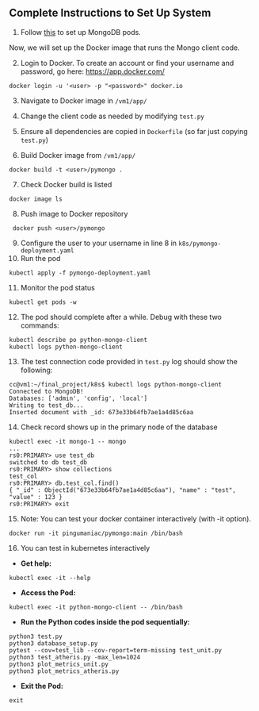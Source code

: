 ## Complete Instructions to Set Up System

1. Follow [this](k8s/README.md) to set up MongoDB pods.

Now, we will set up the Docker image that runs the Mongo client code.

2. Login to Docker. To create an account or find your username and password, go here: https://app.docker.com/
```
docker login -u '<user> -p "<password>" docker.io
```
3. Navigate to Docker image in `/vm1/app/`

4. Change the client code as needed by modifying `test.py`
5. Ensure all dependencies are copied in `Dockerfile` (so far just copying `test.py`)
5. Build Docker image from `/vm1/app/`
```
docker build -t <user>/pymongo .
```
7. Check Docker build is listed
```
docker image ls
```
8. Push image to Docker repository
```
 docker push <user>/pymongo
```
9. Configure the user to your username in line 8 in `k8s/pymongo-deployment.yaml`
10. Run the pod
```
kubectl apply -f pymongo-deployment.yaml
```
11. Monitor the pod status
```
kubectl get pods -w
```
12. The pod should complete after a while. Debug with these two commands:
```
kubectl describe po python-mongo-client
kubectl logs python-mongo-client
```
13. The test connection code provided in `test.py` log should show the following:
```
cc@vm1:~/final_project/k8s$ kubectl logs python-mongo-client
Connected to MongoDB!
Databases: ['admin', 'config', 'local']
Writing to test_db...
Inserted document with _id: 673e33b64fb7ae1a4d85c6aa
```
14. Check record shows up in the primary node of the database
```
kubectl exec -it mongo-1 -- mongo
...
rs0:PRIMARY> use test_db
switched to db test_db
rs0:PRIMARY> show collections
test_col
rs0:PRIMARY> db.test_col.find()
{ "_id" : ObjectId("673e33b64fb7ae1a4d85c6aa"), "name" : "test", "value" : 123 }
rs0:PRIMARY> exit
```

15. Note: You can test your docker container interactively (with -it option).
```
docker run -it pingumaniac/pymongo:main /bin/bash
```

16. You can test in kubernetes interactively

- **Get help:**
```
kubectl exec -it --help
```

- **Access the Pod:**
```
kubectl exec -it python-mongo-client -- /bin/bash
```

- **Run the Python codes inside the pod sequentially:**
```
python3 test.py
python3 database_setup.py
pytest --cov=test_lib --cov-report=term-missing test_unit.py
python3 test_atheris.py -max_len=1024
python3 plot_metrics_unit.py
python3 plot_metrics_atheris.py
```

- **Exit the Pod:**
```
exit
```
